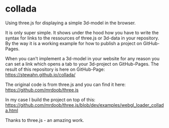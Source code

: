 # collada

Using three.js for displaying a simple 3d-model in the browser.

It is only super simple. It shows under the hood how you have to write the syntax for links to the ressources of three.js or 3d-data in your repository. By the way it is a working example for how to publish a project on GitHub-Pages.

When you can't implement a 3d-model in your website for any reason you can set a link which opens a tab to your 3d-project on GitHub-Pages. The result of this repository is here on GitHub-Page: https://stewahn.github.io/collada/

The original code is from three.js and you can find it here: https://github.com/mrdoob/three.js

In my case I build the project on top of this: https://github.com/mrdoob/three.js/blob/dev/examples/webgl_loader_collada.html

Thanks to three.js - an amazing work.
